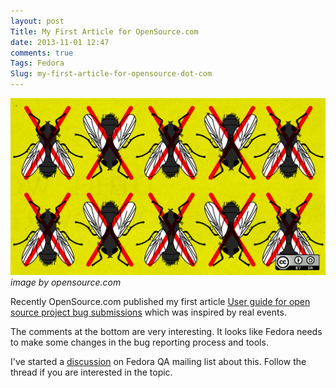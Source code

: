 ```yaml
---
layout: post
Title: My First Article for OpenSource.com
date: 2013-11-01 12:47
comments: true
Tags: Fedora
Slug: my-first-article-for-opensource-dot-com
---
```


!["Annoying bugs"](/images/annoyingbugs.png "Annoying bugs")
*image by opensource.com*

Recently OpenSource.com published my first article
[User guide for open source project bug submissions](http://opensource.com/business/13/10/user-guide-bugs-open-source-projects)
which was inspired by real events. 

The comments at the bottom are very interesting. It looks like Fedora needs to
make some changes in the bug reporting process and tools. 

I've started a
[discussion](https://lists.fedoraproject.org/pipermail/test/2013-November/118607.html)
on Fedora QA mailing list about this. Follow the thread if you are interested in the
topic.

